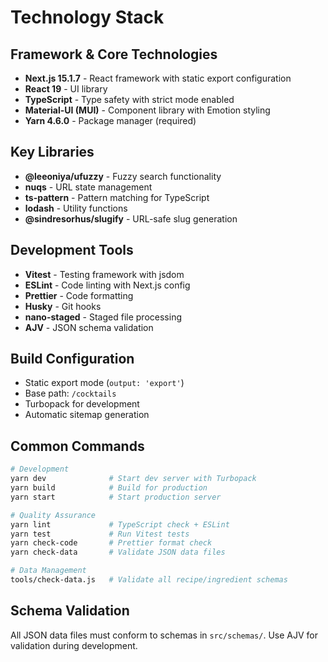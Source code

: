 # Technology Stack

## Framework & Core Technologies

- **Next.js 15.1.7** - React framework with static export configuration
- **React 19** - UI library
- **TypeScript** - Type safety with strict mode enabled
- **Material-UI (MUI)** - Component library with Emotion styling
- **Yarn 4.6.0** - Package manager (required)

## Key Libraries

- **@leeoniya/ufuzzy** - Fuzzy search functionality
- **nuqs** - URL state management
- **ts-pattern** - Pattern matching for TypeScript
- **lodash** - Utility functions
- **@sindresorhus/slugify** - URL-safe slug generation

## Development Tools

- **Vitest** - Testing framework with jsdom
- **ESLint** - Code linting with Next.js config
- **Prettier** - Code formatting
- **Husky** - Git hooks
- **nano-staged** - Staged file processing
- **AJV** - JSON schema validation

## Build Configuration

- Static export mode (`output: 'export'`)
- Base path: `/cocktails`
- Turbopack for development
- Automatic sitemap generation

## Common Commands

```bash
# Development
yarn dev              # Start dev server with Turbopack
yarn build            # Build for production
yarn start            # Start production server

# Quality Assurance
yarn lint             # TypeScript check + ESLint
yarn test             # Run Vitest tests
yarn check-code       # Prettier format check
yarn check-data       # Validate JSON data files

# Data Management
tools/check-data.js   # Validate all recipe/ingredient schemas
```

## Schema Validation

All JSON data files must conform to schemas in `src/schemas/`. Use AJV for validation during development.
